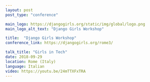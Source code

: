 ```yaml
---
layout: post
post_type: "conference"

main_logo: https://djangogirls.org/static/img/global/logo.png
main_logo_alt_text: "Django Girls Workshop"

title:  "Django Girls Workshop"
conference_link: https://djangogirls.org/rome3/

talk_title: "Girls in Tech"
date: 2018-09-29
location: Rome (Italy)
language: Italian
video: https://youtu.be/24mTTXFxTRA
---
```

